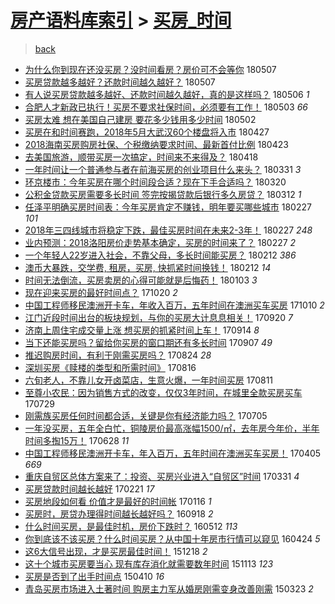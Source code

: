 [房产语料库索引](../../README.md)  > [买房_时间](买房_时间.md)
====
> [back](../README.md)

- [为什么你到现在还没买房？没时间看房？房价可不会等你](http://jkwz.applinzi.com/ittc/7100319598182401034.html#%E4%B8%BA%E4%BB%80%E4%B9%88%E4%BD%A0%E5%88%B0%E7%8E%B0%E5%9C%A8%E8%BF%98%E6%B2%A1%E4%B9%B0%E6%88%BF%EF%BC%9F%E6%B2%A1%E6%97%B6%E9%97%B4%E7%9C%8B%E6%88%BF%EF%BC%9F%E6%88%BF%E4%BB%B7%E5%8F%AF%E4%B8%8D%E4%BC%9A%E7%AD%89%E4%BD%A0) 180507  
- [买房贷款越多越好？还款时间越久越好？](http://jkwz.applinzi.com/ittc/7100308756657341446.html#%E4%B9%B0%E6%88%BF%E8%B4%B7%E6%AC%BE%E8%B6%8A%E5%A4%9A%E8%B6%8A%E5%A5%BD%EF%BC%9F%E8%BF%98%E6%AC%BE%E6%97%B6%E9%97%B4%E8%B6%8A%E4%B9%85%E8%B6%8A%E5%A5%BD%EF%BC%9F) 180507  
- [有人说买房贷款越多越好、还款时间越久越好，真的是这样吗？](http://jkwz.applinzi.com/ittc/7100037025598276625.html#%E6%9C%89%E4%BA%BA%E8%AF%B4%E4%B9%B0%E6%88%BF%E8%B4%B7%E6%AC%BE%E8%B6%8A%E5%A4%9A%E8%B6%8A%E5%A5%BD%E3%80%81%E8%BF%98%E6%AC%BE%E6%97%B6%E9%97%B4%E8%B6%8A%E4%B9%85%E8%B6%8A%E5%A5%BD%EF%BC%8C%E7%9C%9F%E7%9A%84%E6%98%AF%E8%BF%99%E6%A0%B7%E5%90%97%EF%BC%9F) 180506 *1* 
- [合肥人才新政已执行！买房不要求社保时间，必须要有工作！](http://jkwz.applinzi.com/ittc/7098807611598308369.html#%E5%90%88%E8%82%A5%E4%BA%BA%E6%89%8D%E6%96%B0%E6%94%BF%E5%B7%B2%E6%89%A7%E8%A1%8C%EF%BC%81%E4%B9%B0%E6%88%BF%E4%B8%8D%E8%A6%81%E6%B1%82%E7%A4%BE%E4%BF%9D%E6%97%B6%E9%97%B4%EF%BC%8C%E5%BF%85%E9%A1%BB%E8%A6%81%E6%9C%89%E5%B7%A5%E4%BD%9C%EF%BC%81) 180503 *66* 
- [买房太难 想在美国自己建房 要花多少钱用多少时间](http://jkwz.applinzi.com/ittc/7098346769677288459.html#%E4%B9%B0%E6%88%BF%E5%A4%AA%E9%9A%BE+%E6%83%B3%E5%9C%A8%E7%BE%8E%E5%9B%BD%E8%87%AA%E5%B7%B1%E5%BB%BA%E6%88%BF+%E8%A6%81%E8%8A%B1%E5%A4%9A%E5%B0%91%E9%92%B1%E7%94%A8%E5%A4%9A%E5%B0%91%E6%97%B6%E9%97%B4) 180502  
- [买房在和时间赛跑，2018年5月大武汉60个楼盘将入市](http://jkwz.applinzi.com/ittc/7096609001787884560.html#%E4%B9%B0%E6%88%BF%E5%9C%A8%E5%92%8C%E6%97%B6%E9%97%B4%E8%B5%9B%E8%B7%91%EF%BC%8C2018%E5%B9%B45%E6%9C%88%E5%A4%A7%E6%AD%A6%E6%B1%8960%E4%B8%AA%E6%A5%BC%E7%9B%98%E5%B0%86%E5%85%A5%E5%B8%82) 180427  
- [2018海南买房购房社保、个税缴纳要求时间、最新首付比例](http://jkwz.applinzi.com/ittc/7095223005896770566.html#2018%E6%B5%B7%E5%8D%97%E4%B9%B0%E6%88%BF%E8%B4%AD%E6%88%BF%E7%A4%BE%E4%BF%9D%E3%80%81%E4%B8%AA%E7%A8%8E%E7%BC%B4%E7%BA%B3%E8%A6%81%E6%B1%82%E6%97%B6%E9%97%B4%E3%80%81%E6%9C%80%E6%96%B0%E9%A6%96%E4%BB%98%E6%AF%94%E4%BE%8B) 180423  
- [去美国旅游，顺带买房一次搞定，时间来不来得及？](http://jkwz.applinzi.com/ittc/7093338064661513226.html#%E5%8E%BB%E7%BE%8E%E5%9B%BD%E6%97%85%E6%B8%B8%EF%BC%8C%E9%A1%BA%E5%B8%A6%E4%B9%B0%E6%88%BF%E4%B8%80%E6%AC%A1%E6%90%9E%E5%AE%9A%EF%BC%8C%E6%97%B6%E9%97%B4%E6%9D%A5%E4%B8%8D%E6%9D%A5%E5%BE%97%E5%8F%8A%EF%BC%9F) 180418  
- [一年时间让一个普通参与者在前海买房的创业项目什么来头？](http://jkwz.applinzi.com/ittc/7086736164595958794.html#%E4%B8%80%E5%B9%B4%E6%97%B6%E9%97%B4%E8%AE%A9%E4%B8%80%E4%B8%AA%E6%99%AE%E9%80%9A%E5%8F%82%E4%B8%8E%E8%80%85%E5%9C%A8%E5%89%8D%E6%B5%B7%E4%B9%B0%E6%88%BF%E7%9A%84%E5%88%9B%E4%B8%9A%E9%A1%B9%E7%9B%AE%E4%BB%80%E4%B9%88%E6%9D%A5%E5%A4%B4%EF%BC%9F) 180331 *3* 
- [环京楼市：今年买房在哪个时间段合适？现在下手合适吗？](http://jkwz.applinzi.com/ittc/7082593104819651600.html#%E7%8E%AF%E4%BA%AC%E6%A5%BC%E5%B8%82%EF%BC%9A%E4%BB%8A%E5%B9%B4%E4%B9%B0%E6%88%BF%E5%9C%A8%E5%93%AA%E4%B8%AA%E6%97%B6%E9%97%B4%E6%AE%B5%E5%90%88%E9%80%82%EF%BC%9F%E7%8E%B0%E5%9C%A8%E4%B8%8B%E6%89%8B%E5%90%88%E9%80%82%E5%90%97%EF%BC%9F) 180320  
- [公积金贷款买房需要多长时间 签完按揭贷款后银行多久房贷？](http://jkwz.applinzi.com/ittc/7079532961345307664.html#%E5%85%AC%E7%A7%AF%E9%87%91%E8%B4%B7%E6%AC%BE%E4%B9%B0%E6%88%BF%E9%9C%80%E8%A6%81%E5%A4%9A%E9%95%BF%E6%97%B6%E9%97%B4+%E7%AD%BE%E5%AE%8C%E6%8C%89%E6%8F%AD%E8%B4%B7%E6%AC%BE%E5%90%8E%E9%93%B6%E8%A1%8C%E5%A4%9A%E4%B9%85%E6%88%BF%E8%B4%B7%EF%BC%9F) 180312 *1* 
- [任泽平明确买房时间表：今年买房肯定不赚钱，明年要买哪些城市](http://jkwz.applinzi.com/ittc/7074889272308270086.html#%E4%BB%BB%E6%B3%BD%E5%B9%B3%E6%98%8E%E7%A1%AE%E4%B9%B0%E6%88%BF%E6%97%B6%E9%97%B4%E8%A1%A8%EF%BC%9A%E4%BB%8A%E5%B9%B4%E4%B9%B0%E6%88%BF%E8%82%AF%E5%AE%9A%E4%B8%8D%E8%B5%9A%E9%92%B1%EF%BC%8C%E6%98%8E%E5%B9%B4%E8%A6%81%E4%B9%B0%E5%93%AA%E4%BA%9B%E5%9F%8E%E5%B8%82) 180227 *101* 
- [2018年三四线城市将稳定下跌，最佳买房时间在未来2-3年！](http://jkwz.applinzi.com/ittc/7074799965056795664.html#2018%E5%B9%B4%E4%B8%89%E5%9B%9B%E7%BA%BF%E5%9F%8E%E5%B8%82%E5%B0%86%E7%A8%B3%E5%AE%9A%E4%B8%8B%E8%B7%8C%EF%BC%8C%E6%9C%80%E4%BD%B3%E4%B9%B0%E6%88%BF%E6%97%B6%E9%97%B4%E5%9C%A8%E6%9C%AA%E6%9D%A52-3%E5%B9%B4%EF%BC%81) 180227 *248* 
- [业内预测：2018洛阳房价走势基本确定，买房的时间来了？](http://jkwz.applinzi.com/ittc/7074804852465337360.html#%E4%B8%9A%E5%86%85%E9%A2%84%E6%B5%8B%EF%BC%9A2018%E6%B4%9B%E9%98%B3%E6%88%BF%E4%BB%B7%E8%B5%B0%E5%8A%BF%E5%9F%BA%E6%9C%AC%E7%A1%AE%E5%AE%9A%EF%BC%8C%E4%B9%B0%E6%88%BF%E7%9A%84%E6%97%B6%E9%97%B4%E6%9D%A5%E4%BA%86%EF%BC%9F) 180227 *2* 
- [一个年轻人22岁进入社会，不靠父母，多长时间能买房？](http://jkwz.applinzi.com/ittc/7069152291909534730.html#%E4%B8%80%E4%B8%AA%E5%B9%B4%E8%BD%BB%E4%BA%BA22%E5%B2%81%E8%BF%9B%E5%85%A5%E7%A4%BE%E4%BC%9A%EF%BC%8C%E4%B8%8D%E9%9D%A0%E7%88%B6%E6%AF%8D%EF%BC%8C%E5%A4%9A%E9%95%BF%E6%97%B6%E9%97%B4%E8%83%BD%E4%B9%B0%E6%88%BF%EF%BC%9F) 180212 *386* 
- [澳币大暴跌，交学费, 租房，买房, 快抓紧时间换钱！](http://jkwz.applinzi.com/ittc/7069219934507107335.html#%E6%BE%B3%E5%B8%81%E5%A4%A7%E6%9A%B4%E8%B7%8C%EF%BC%8C%E4%BA%A4%E5%AD%A6%E8%B4%B9%2C+%E7%A7%9F%E6%88%BF%EF%BC%8C%E4%B9%B0%E6%88%BF%2C+%E5%BF%AB%E6%8A%93%E7%B4%A7%E6%97%B6%E9%97%B4%E6%8D%A2%E9%92%B1%EF%BC%81) 180212 *14* 
- [时间无法倒流，买房卖房的心得可能就是后悔药！](http://jkwz.applinzi.com/ittc/7054249268368376843.html#%E6%97%B6%E9%97%B4%E6%97%A0%E6%B3%95%E5%80%92%E6%B5%81%EF%BC%8C%E4%B9%B0%E6%88%BF%E5%8D%96%E6%88%BF%E7%9A%84%E5%BF%83%E5%BE%97%E5%8F%AF%E8%83%BD%E5%B0%B1%E6%98%AF%E5%90%8E%E6%82%94%E8%8D%AF%EF%BC%81) 180103 *3* 
- [现在迎来买房的最好时间点？](http://jkwz.applinzi.com/ittc/7026468341500347408.html#%E7%8E%B0%E5%9C%A8%E8%BF%8E%E6%9D%A5%E4%B9%B0%E6%88%BF%E7%9A%84%E6%9C%80%E5%A5%BD%E6%97%B6%E9%97%B4%E7%82%B9%EF%BC%9F) 171020 *2* 
- [中国工程师移民澳洲开卡车，年收入百万，五年时间在澳洲买车买房](http://jkwz.applinzi.com/ittc/7022862065662952464.html#%E4%B8%AD%E5%9B%BD%E5%B7%A5%E7%A8%8B%E5%B8%88%E7%A7%BB%E6%B0%91%E6%BE%B3%E6%B4%B2%E5%BC%80%E5%8D%A1%E8%BD%A6%EF%BC%8C%E5%B9%B4%E6%94%B6%E5%85%A5%E7%99%BE%E4%B8%87%EF%BC%8C%E4%BA%94%E5%B9%B4%E6%97%B6%E9%97%B4%E5%9C%A8%E6%BE%B3%E6%B4%B2%E4%B9%B0%E8%BD%A6%E4%B9%B0%E6%88%BF) 171010 *2* 
- [江门近段时间出台的板块规划，与你的买房大计息息相关！](http://jkwz.applinzi.com/ittc/7015343882819339280.html#%E6%B1%9F%E9%97%A8%E8%BF%91%E6%AE%B5%E6%97%B6%E9%97%B4%E5%87%BA%E5%8F%B0%E7%9A%84%E6%9D%BF%E5%9D%97%E8%A7%84%E5%88%92%EF%BC%8C%E4%B8%8E%E4%BD%A0%E7%9A%84%E4%B9%B0%E6%88%BF%E5%A4%A7%E8%AE%A1%E6%81%AF%E6%81%AF%E7%9B%B8%E5%85%B3%EF%BC%81) 170920 *7* 
- [济南上周住宅成交量上涨 想买房的抓紧时间上车！](http://jkwz.applinzi.com/ittc/7013172099542418448.html#%E6%B5%8E%E5%8D%97%E4%B8%8A%E5%91%A8%E4%BD%8F%E5%AE%85%E6%88%90%E4%BA%A4%E9%87%8F%E4%B8%8A%E6%B6%A8+%E6%83%B3%E4%B9%B0%E6%88%BF%E7%9A%84%E6%8A%93%E7%B4%A7%E6%97%B6%E9%97%B4%E4%B8%8A%E8%BD%A6%EF%BC%81) 170914 *8* 
- [当下还能买房吗？留给你买房的窗口期还有多长时间](http://jkwz.applinzi.com/ittc/7010684979863094289.html#%E5%BD%93%E4%B8%8B%E8%BF%98%E8%83%BD%E4%B9%B0%E6%88%BF%E5%90%97%EF%BC%9F%E7%95%99%E7%BB%99%E4%BD%A0%E4%B9%B0%E6%88%BF%E7%9A%84%E7%AA%97%E5%8F%A3%E6%9C%9F%E8%BF%98%E6%9C%89%E5%A4%9A%E9%95%BF%E6%97%B6%E9%97%B4) 170907 *49* 
- [推迟购房时间，有利于刚需买房吗？](http://jkwz.applinzi.com/ittc/7005382834632786961.html#%E6%8E%A8%E8%BF%9F%E8%B4%AD%E6%88%BF%E6%97%B6%E9%97%B4%EF%BC%8C%E6%9C%89%E5%88%A9%E4%BA%8E%E5%88%9A%E9%9C%80%E4%B9%B0%E6%88%BF%E5%90%97%EF%BC%9F) 170824 *28* 
- [深圳买房《赎楼的类型和所需时间》](http://jkwz.applinzi.com/ittc/7002357029963039761.html#%E6%B7%B1%E5%9C%B3%E4%B9%B0%E6%88%BF%E3%80%8A%E8%B5%8E%E6%A5%BC%E7%9A%84%E7%B1%BB%E5%9E%8B%E5%92%8C%E6%89%80%E9%9C%80%E6%97%B6%E9%97%B4%E3%80%8B) 170816  
- [六旬老人，不靠儿女开卤菜店，生意火爆，一年时间买房](http://jkwz.applinzi.com/ittc/7000601678464943120.html#%E5%85%AD%E6%97%AC%E8%80%81%E4%BA%BA%EF%BC%8C%E4%B8%8D%E9%9D%A0%E5%84%BF%E5%A5%B3%E5%BC%80%E5%8D%A4%E8%8F%9C%E5%BA%97%EF%BC%8C%E7%94%9F%E6%84%8F%E7%81%AB%E7%88%86%EF%BC%8C%E4%B8%80%E5%B9%B4%E6%97%B6%E9%97%B4%E4%B9%B0%E6%88%BF) 170811  
- [至尊小农民：因为销售方式的改变，仅仅3年时间，在城里全款买房买车](http://jkwz.applinzi.com/ittc/6995748264811693072.html#%E8%87%B3%E5%B0%8A%E5%B0%8F%E5%86%9C%E6%B0%91%EF%BC%9A%E5%9B%A0%E4%B8%BA%E9%94%80%E5%94%AE%E6%96%B9%E5%BC%8F%E7%9A%84%E6%94%B9%E5%8F%98%EF%BC%8C%E4%BB%85%E4%BB%853%E5%B9%B4%E6%97%B6%E9%97%B4%EF%BC%8C%E5%9C%A8%E5%9F%8E%E9%87%8C%E5%85%A8%E6%AC%BE%E4%B9%B0%E6%88%BF%E4%B9%B0%E8%BD%A6) 170729  
- [刚需族买房任何时间都合适，关键是你有经济能力吗？](http://jkwz.applinzi.com/ittc/6986769766172591108.html#%E5%88%9A%E9%9C%80%E6%97%8F%E4%B9%B0%E6%88%BF%E4%BB%BB%E4%BD%95%E6%97%B6%E9%97%B4%E9%83%BD%E5%90%88%E9%80%82%EF%BC%8C%E5%85%B3%E9%94%AE%E6%98%AF%E4%BD%A0%E6%9C%89%E7%BB%8F%E6%B5%8E%E8%83%BD%E5%8A%9B%E5%90%97%EF%BC%9F) 170705  
- [一年没买房，五年全白忙，铜陵房价最高涨幅1500/㎡，去年房今年价，半年时间多掏15万！](http://jkwz.applinzi.com/ittc/6984299697018504197.html#%E4%B8%80%E5%B9%B4%E6%B2%A1%E4%B9%B0%E6%88%BF%EF%BC%8C%E4%BA%94%E5%B9%B4%E5%85%A8%E7%99%BD%E5%BF%99%EF%BC%8C%E9%93%9C%E9%99%B5%E6%88%BF%E4%BB%B7%E6%9C%80%E9%AB%98%E6%B6%A8%E5%B9%851500%2F%E3%8E%A1%EF%BC%8C%E5%8E%BB%E5%B9%B4%E6%88%BF%E4%BB%8A%E5%B9%B4%E4%BB%B7%EF%BC%8C%E5%8D%8A%E5%B9%B4%E6%97%B6%E9%97%B4%E5%A4%9A%E6%8E%8F15%E4%B8%87%EF%BC%81) 170628 *11* 
- [中国工程师移民澳洲开卡车，年入百万，五年时间在澳洲买车买房！](http://jkwz.applinzi.com/ittc/6953015884208669700.html#%E4%B8%AD%E5%9B%BD%E5%B7%A5%E7%A8%8B%E5%B8%88%E7%A7%BB%E6%B0%91%E6%BE%B3%E6%B4%B2%E5%BC%80%E5%8D%A1%E8%BD%A6%EF%BC%8C%E5%B9%B4%E5%85%A5%E7%99%BE%E4%B8%87%EF%BC%8C%E4%BA%94%E5%B9%B4%E6%97%B6%E9%97%B4%E5%9C%A8%E6%BE%B3%E6%B4%B2%E4%B9%B0%E8%BD%A6%E4%B9%B0%E6%88%BF%EF%BC%81) 170405 *669* 
- [重庆自贸区总体方案来了：投资、买房兴业进入“自贸区”时间](http://jkwz.applinzi.com/ittc/6951253218515502084.html#%E9%87%8D%E5%BA%86%E8%87%AA%E8%B4%B8%E5%8C%BA%E6%80%BB%E4%BD%93%E6%96%B9%E6%A1%88%E6%9D%A5%E4%BA%86%EF%BC%9A%E6%8A%95%E8%B5%84%E3%80%81%E4%B9%B0%E6%88%BF%E5%85%B4%E4%B8%9A%E8%BF%9B%E5%85%A5%E2%80%9C%E8%87%AA%E8%B4%B8%E5%8C%BA%E2%80%9D%E6%97%B6%E9%97%B4) 170331 *4* 
- [买房贷款时间越长越好](http://jkwz.applinzi.com/ittc/6937192007939392517.html#%E4%B9%B0%E6%88%BF%E8%B4%B7%E6%AC%BE%E6%97%B6%E9%97%B4%E8%B6%8A%E9%95%BF%E8%B6%8A%E5%A5%BD) 170221 *17* 
- [买房地段如何看  价值才是最好的时间帐](http://jkwz.applinzi.com/ittc/6923794618977354757.html#%E4%B9%B0%E6%88%BF%E5%9C%B0%E6%AE%B5%E5%A6%82%E4%BD%95%E7%9C%8B++%E4%BB%B7%E5%80%BC%E6%89%8D%E6%98%AF%E6%9C%80%E5%A5%BD%E7%9A%84%E6%97%B6%E9%97%B4%E5%B8%90) 170116 *1* 
- [买房时，房贷办理得时间越长越好吗？](http://jkwz.applinzi.com/ittc/6879235442980946948.html#%E4%B9%B0%E6%88%BF%E6%97%B6%EF%BC%8C%E6%88%BF%E8%B4%B7%E5%8A%9E%E7%90%86%E5%BE%97%E6%97%B6%E9%97%B4%E8%B6%8A%E9%95%BF%E8%B6%8A%E5%A5%BD%E5%90%97%EF%BC%9F) 160918 *2* 
- [什么时间买房，是最佳时机，房价下跌时？](http://jkwz.applinzi.com/ittc/6831374172038890500.html#%E4%BB%80%E4%B9%88%E6%97%B6%E9%97%B4%E4%B9%B0%E6%88%BF%EF%BC%8C%E6%98%AF%E6%9C%80%E4%BD%B3%E6%97%B6%E6%9C%BA%EF%BC%8C%E6%88%BF%E4%BB%B7%E4%B8%8B%E8%B7%8C%E6%97%B6%EF%BC%9F) 160512 *113* 
- [你到底该不该买房？什么时间买房？从中国十年房市行情可以窥见](http://jkwz.applinzi.com/ittc/6824760488407598085.html#%E4%BD%A0%E5%88%B0%E5%BA%95%E8%AF%A5%E4%B8%8D%E8%AF%A5%E4%B9%B0%E6%88%BF%EF%BC%9F%E4%BB%80%E4%B9%88%E6%97%B6%E9%97%B4%E4%B9%B0%E6%88%BF%EF%BC%9F%E4%BB%8E%E4%B8%AD%E5%9B%BD%E5%8D%81%E5%B9%B4%E6%88%BF%E5%B8%82%E8%A1%8C%E6%83%85%E5%8F%AF%E4%BB%A5%E7%AA%A5%E8%A7%81) 160424 *5* 
- [这6大信号出现，才是买房最佳时间！](http://jkwz.applinzi.com/ittc/6777134760623342597.html#%E8%BF%996%E5%A4%A7%E4%BF%A1%E5%8F%B7%E5%87%BA%E7%8E%B0%EF%BC%8C%E6%89%8D%E6%98%AF%E4%B9%B0%E6%88%BF%E6%9C%80%E4%BD%B3%E6%97%B6%E9%97%B4%EF%BC%81) 151218 *2* 
- [这十个城市买房要当心 现有库存消化就需要数年时间](http://jkwz.applinzi.com/ittc/6764176508256257029.html#%E8%BF%99%E5%8D%81%E4%B8%AA%E5%9F%8E%E5%B8%82%E4%B9%B0%E6%88%BF%E8%A6%81%E5%BD%93%E5%BF%83+%E7%8E%B0%E6%9C%89%E5%BA%93%E5%AD%98%E6%B6%88%E5%8C%96%E5%B0%B1%E9%9C%80%E8%A6%81%E6%95%B0%E5%B9%B4%E6%97%B6%E9%97%B4) 151113 *123* 
- [买房是否到了出手时间点](http://jkwz.applinzi.com/ittc/547650611402997088.html#%E4%B9%B0%E6%88%BF%E6%98%AF%E5%90%A6%E5%88%B0%E4%BA%86%E5%87%BA%E6%89%8B%E6%97%B6%E9%97%B4%E7%82%B9) 150410 *16* 
- [青岛买房市场进入土著时间 购房主力军从婚房刚需变身改善刚需](http://jkwz.applinzi.com/ittc/547650611397115432.html#%E9%9D%92%E5%B2%9B%E4%B9%B0%E6%88%BF%E5%B8%82%E5%9C%BA%E8%BF%9B%E5%85%A5%E5%9C%9F%E8%91%97%E6%97%B6%E9%97%B4+%E8%B4%AD%E6%88%BF%E4%B8%BB%E5%8A%9B%E5%86%9B%E4%BB%8E%E5%A9%9A%E6%88%BF%E5%88%9A%E9%9C%80%E5%8F%98%E8%BA%AB%E6%94%B9%E5%96%84%E5%88%9A%E9%9C%80) 150323 *2* 
